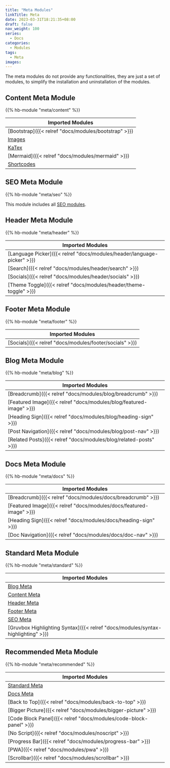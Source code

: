 ```yaml
---
title: "Meta Modules"
linkTitle: Meta
date: 2023-03-31T18:21:35+08:00
draft: false
nav_weight: 100
series:
  - Docs
categories:
  - Modules
tags:
  - Meta
images:
---
```


The meta modules do not provide any functionalities, they are just a set of modules, to simplify the installation and uninstallation of the modules.

<!--more-->

## Content Meta Module

{{% hb-module "meta/content" %}}

| Imported Modules                                      |
| ----------------------------------------------------- |
| [Bootstrap]({{< relref "docs/modules/bootstrap" >}})  |
| [Images](https://hugomods.com/en/docs/images)         |
| [KaTex](https://hugomods.com/en/docs/content/katex)   |
| [Mermaid]({{< relref "docs/modules/mermaid" >}})      |
| [Shortcodes](https://hugomods.com/en/docs/shortcodes) |

## SEO Meta Module

{{% hb-module "meta/seo" %}}

This module includes all [SEO modules](https://hugomods.com/en/docs/seo/#modules).

## Header Meta Module

{{% hb-module "meta/header" %}}

| Imported Modules                                                        |
| ----------------------------------------------------------------------- |
| [Language Picker]({{< relref "docs/modules/header/language-picker" >}}) |
| [Search]({{< relref "docs/modules/header/search" >}})                   |
| [Socials]({{< relref "docs/modules/header/socials" >}})                 |
| [Theme Toggle]({{< relref "docs/modules/header/theme-toggle" >}})       |

## Footer Meta Module

{{% hb-module "meta/footer" %}}

| Imported Modules                                        |
| ------------------------------------------------------- |
| [Socials]({{< relref "docs/modules/footer/socials" >}}) |

## Blog Meta Module

{{% hb-module "meta/blog" %}}

| Imported Modules                                                    |
| ------------------------------------------------------------------- |
| [Breadcrumb]({{< relref "docs/modules/blog/breadcrumb" >}})         |
| [Featured Image]({{< relref "docs/modules/blog/featured-image" >}}) |
| [Heading Sign]({{< relref "docs/modules/blog/heading-sign" >}})     |
| [Post Navigation]({{< relref "docs/modules/blog/post-nav" >}})      |
| [Related Posts]({{< relref "docs/modules/blog/related-posts" >}})   |

## Docs Meta Module

{{% hb-module "meta/docs" %}}

| Imported Modules                                                    |
| ------------------------------------------------------------------- |
| [Breadcrumb]({{< relref "docs/modules/docs/breadcrumb" >}})         |
| [Featured Image]({{< relref "docs/modules/docs/featured-image" >}}) |
| [Heading Sign]({{< relref "docs/modules/docs/heading-sign" >}})     |
| [Doc Navigation]({{< relref "docs/modules/docs/doc-nav" >}})        |

## Standard Meta Module

{{% hb-module "meta/standard" %}}

| Imported Modules                                                                 |
| -------------------------------------------------------------------------------- |
| [Blog Meta](#blog-meta-module)                                                   |
| [Content Meta](#content-meta-module)                                             |
| [Header Meta](#header-meta-module)                                               |
| [Footer Meta](#footer-meta-module)                                               |
| [SEO Meta](#seo-meta-module)                                                     |
| [Gruvbox Highlighting Syntax]({{< relref "docs/modules/syntax-highlighting" >}}) |

## Recommended Meta Module

{{% hb-module "meta/recommended" %}}

| Imported Modules                                                   |
| ------------------------------------------------------------------ |
| [Standard Meta](#standard-meta-module)                             |
| [Docs Meta](#docs-meta-module)                                     |
| [Back to Top]({{< relref "docs/modules/back-to-top" >}})           |
| [Bigger Picture]({{< relref "docs/modules/bigger-picture" >}})     |
| [Code Block Panel]({{< relref "docs/modules/code-block-panel" >}}) |
| [No Script]({{< relref "docs/modules/noscript" >}})                |
| [Progress Bar]({{< relref "docs/modules/progress-bar" >}})         |
| [PWA]({{< relref "docs/modules/pwa" >}})                           |
| [Scrollbar]({{< relref "docs/modules/scrollbar" >}})               |
